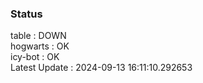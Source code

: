### Status


table : DOWN  
hogwarts : OK  
icy-bot : OK  
Latest Update : 2024-09-13 16:11:10.292653
